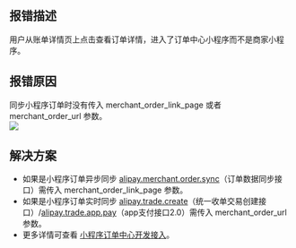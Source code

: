## 报错描述
用户从账单详情页上点击查看订单详情，进入了订单中心小程序而不是商家小程序。

## 报错原因
同步小程序订单时没有传入 merchant_order_link_page 或者 merchant_order_url 参数。<br />![](https://gw.alipayobjects.com/zos/sptworksff_prod/fad9ec64-7ac8-4511-900c-403b6b46ff50.png#align=left&display=inline&height=455&margin=%5Bobject%20Object%5D&originHeight=716&originWidth=546&status=done&style=none&width=347)

## 解决方案

- 如果是小程序订单异步同步 [alipay.merchant.order.sync](https://opendocs.alipay.com/mini/043zb5)（订单数据同步接口）需传入 merchant_order_link_page 参数。
- 如果是小程序订单实时同步 [alipay.trade.create](https://opendocs.alipay.com/open/02ekfj)（统一收单交易创建接口）/[alipay.trade.app.pay](https://opendocs.alipay.com/open/02e7gq)（app支付接口2.0）需传入 merchant_order_url 参数。
- 更多详情可查看 [小程序订单中心开发接入](https://opendocs.alipay.com/mini/024hj4)。
